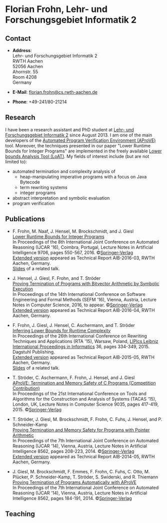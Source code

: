 ---
---

# Florian Frohn, Lehr- und Forschungsgebiet Informatik 2

## Contact

* **Address**:  
  Lehr- und Forschungsgebiet Informatik 2  
  RWTH Aachen  
  52056 Aachen  
  Ahornstr. 55  
  Room 4208  
  Germany

* **E-Mail**: florian.frohn@cs.rwth-aachen.de
* **Phone**: +49-241/80-21214

## Research

I have been a research assistant and PhD student at [Lehr- und Forschungsgebiet Informatik 2](http://www-i2.informatik.rwth-aachen.de/lufgi2) since August 2013.
I am one of the main developers of the [Automated Program Verification Environment (AProVE)](http://aprove.informatik.rwth-aachen.de/) tool.
Moreover, the techniques presented in our paper "Lower Runtime Bounds for Integer Programs" are implemented in the freely available [Lower bounds Analysis Tool (LoAT)](https://github.com/aprove-developers/LoAT).
My fields of interest include (but are not limited to): 


* automated termination and complexity analysis of
  * heap-manipulating imperative programs with a focus on Java Bytecode
  * term rewriting systems
  * integer programs
* abstract interpretation and symbolic evaluation
* program verification

## Publications

* F. Frohn, M. Naaf, J. Hensel, M. Brockschmidt, and J. Giesl  
  [Lower Runtime Bounds for Integer Programs](http://verify.rwth-aachen.de/giesl/papers/IJCAR2016.pdf)  
  In Proceedings of the 8th International Joint Conference on Automated Reasoning (IJCAR '16), Coimbra, Portugal, Lecture Notes in Artificial Intelligence 9706, pages 550-567, 2016. ©[Springer-Verlag](http://www.springer.de/comp/lncs/index.html)  
  [Extended version](http://sunsite.informatik.rwth-aachen.de/Publications/AIB/2016/2016-03.pdf) appeared as Technical Report AIB-2016-03, RWTH Aachen, Germany.  
  [Slides](https://ffrohn.github.io/lower_bounds_its_slides.pdf) of a related talk.

* J. Hensel, J. Giesl, F. Frohn, and T. Ströder  
  [Proving Termination of Programs with Bitvector Arithmetic by Symbolic Execution](http://verify.rwth-aachen.de/giesl/papers/SEFM16.pdf)  
  In Proceedings of the 14th International Conference on Software Engineering and Formal Methods (SEFM '16), Vienna, Austria, Lecture Notes in Computer Science, 2016, to appear. ©[Springer-Verlag](http://www.springer.de/comp/lncs/index.html)  
  [Extended version](http://sunsite.informatik.rwth-aachen.de/Publications/AIB/2016/2016-04.pdf) appeared as Technical Report AIB-2016-04, RWTH Aachen, Germany.

* F. Frohn, J. Giesl, J. Hensel, C. Aschermann, and T. Ströder  
  [Inferring Lower Bounds for Runtime Complexity](http://verify.rwth-aachen.de/giesl/papers/RTA2015.pdf)  
  In Proceedings of the 26th International Conference on Rewriting Techniques and Applications (RTA '15), Warsaw, Poland, [LIPIcs Leibniz International Proceedings in Informatics](http://www.dagstuhl.de/en/publications/lipics/) 36, pages 334-349, 2015. Dagstuhl Publishing.  
  [Extended version](http://sunsite.informatik.rwth-aachen.de/Publications/AIB/2015/2015-05.pdf) appeared as Technical Report AIB-2015-05, RWTH Aachen, Germany.  
  [Slides](http://verify.rwth-aachen.de/giesl/papers/talkLowerBounds.pdf) of a related talk. 

* T. Ströder, C. Aschermann, F. Frohn, J. Hensel, and J. Giesl  
  [AProVE: Termination and Memory Safety of C Programs (Competition Contribution)](http://verify.rwth-aachen.de/giesl/papers/SVCOMP2015.pdf)  
  In Proceedings of the 21st International Conference on Tools and Algorithms for the Construction and Analysis of Systems (TACAS '15), London, UK, Lecture Notes in Computer Science 9035, pages 417-419, 2015. ©[Springer-Verlag](http://www.springer.de/comp/lncs/index.html)

* T. Ströder, J. Giesl, M. Brockschmidt, F. Frohn, C. Fuhs, J. Hensel, and P. Schneider-Kamp  
  [Proving Termination and Memory Safety for Programs with Pointer Arithmetic](http://verify.rwth-aachen.de/giesl/papers/IJCAR14-LLVM.pdf)  
  In Proceedings of the 7th International Joint Conference on Automated Reasoning (IJCAR '14), Vienna, Austria, Lecture Notes in Artificial Intelligence 8562, pages 208-223, 2014. ©[Springer-Verlag](http://www.springer.de/comp/lncs/index.html)  
  [Extended version](http://verify.rwth-aachen.de/giesl/papers/aib-2014-05.pdf) appeared as Technical Report AIB-2014-05, RWTH Aachen, Germany.

* J. Giesl, M. Brockschmidt, F. Emmes, F. Frohn, C. Fuhs, C. Otto, M. Plücker, P. Schneider-Kamp, T. Ströder, S. Swiderski, and   R. Thiemann  
  [Proving Termination of Programs Automatically with AProVE](http://verify.rwth-aachen.de/giesl/papers/IJCAR14-AProVE.pdf)  
  In Proceedings of the 7th International Joint Conference on Automated Reasoning (IJCAR '14), Vienna, Austria, Lecture Notes in Artificial Intelligence 8562, pages 184-191, 2014. ©[Springer-Verlag](http://www.springer.de/comp/lncs/index.html) 

## Teaching
